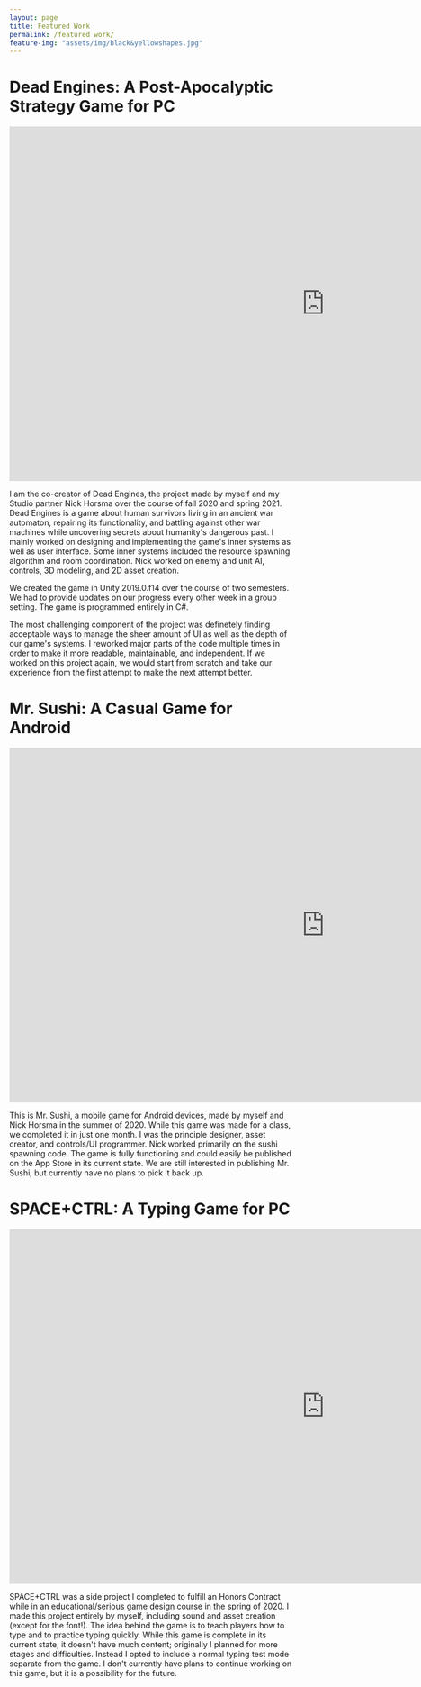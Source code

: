 ```yaml
---
layout: page
title: Featured Work
permalink: /featured work/
feature-img: "assets/img/black&yellowshapes.jpg"
---
```



<h1>Dead Engines: A Post-Apocalyptic Strategy Game for PC</h1>

<iframe width="1120" height="630" src="https://www.youtube.com/embed/INegkUUYcDc" title="YouTube video player" frameborder="0" allow="accelerometer; autoplay; clipboard-write; encrypted-media; gyroscope; picture-in-picture" allowfullscreen></iframe>

I am the co-creator of Dead Engines, the project made by myself and my Studio partner Nick Horsma over the course of fall 2020 and spring 2021. Dead Engines is a game about human survivors living in an ancient war automaton, repairing its functionality, and battling against other war machines while uncovering secrets about humanity's dangerous past. I mainly worked on designing and implementing the game's inner systems as well as user interface. Some inner systems included the resource spawning algorithm and room coordination. Nick worked on enemy and unit AI, controls, 3D modeling, and 2D asset creation.

We created the game in Unity 2019.0.f14 over the course of two semesters. We had to provide updates on our progress every other week in a group setting. The game is programmed entirely in C#.

The most challenging component of the project was definetely finding acceptable ways to manage the sheer amount of UI as well as the depth of our game's systems. I reworked major parts of the code multiple times in order to make it more readable, maintainable, and independent. If we worked on this project again, we would start from scratch and take our experience from the first attempt to make the next attempt better.


<h1>Mr. Sushi: A Casual Game for Android</h1>

<iframe width="1120" height="630" src="https://www.youtube.com/embed/e6ANG3Lbps0" title="YouTube video player" frameborder="0" allow="accelerometer; autoplay; clipboard-write; encrypted-media; gyroscope; picture-in-picture" allowfullscreen></iframe>

This is Mr. Sushi, a mobile game for Android devices, made by myself and Nick Horsma in the summer of 2020. While this game was made for a class, we completed it in just one month. I was the principle designer, asset creator, and controls/UI programmer. Nick worked primarily on the sushi spawning code. The game is fully functioning and could easily be published on the App Store in its current state. We are still interested in publishing Mr. Sushi, but currently have no plans to pick it back up.


<h1>SPACE+CTRL: A Typing Game for PC</h1>

<iframe width="1120" height="630" src="https://www.youtube.com/embed/dcWnhuOKZuo" title="YouTube video player" frameborder="0" allow="accelerometer; autoplay; clipboard-write; encrypted-media; gyroscope; picture-in-picture" allowfullscreen></iframe>

SPACE+CTRL was a side project I completed to fulfill an Honors Contract while in an educational/serious game design course in the spring of 2020. I made this project entirely by myself, including sound and asset creation (except for the font!). The idea behind the game is to teach players how to type and to practice typing quickly. While this game is complete in its current state, it doesn't have much content; originally I planned for more stages and difficulties. Instead I opted to include a normal typing test mode separate from the game. I don't currently have plans to continue working on this game, but it is a possibility for the future.
